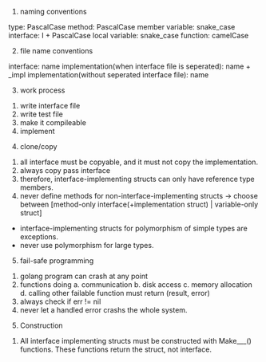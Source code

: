 1. naming conventions

type: PascalCase
method: PascalCase
member variable: snake_case
interface: I + PascalCase
local variable: snake_case
function: camelCase


2. file name conventions

interface: name
implementation(when interface file is seperated): name + _impl
implementation(without seperated interface file): name


3. work process

1) write interface file
2) write test file
3) make it compileable
4) implement


4. clone/copy

1) all interface must be copyable, and it must not copy the implementation.
2) always copy pass interface
3) therefore, interface-implementing structs can only have reference type members.
4) never define methods for non-interface-implementing structs -> choose between [method-only interface(+implementation struct) | variable-only struct]

* interface-implementing structs for polymorphism of simple types are exceptions.
* never use polymorphism for large types.

5. fail-safe programming

1) golang program can crash at any point
2) functions doing a. communication b. disk access c. memory allocation d. calling other failable function
must return (result, error)
3) always check if err != nil
4) never let a handled error crashs the whole system.

5. Construction

1) All interface implementing structs must be constructed with Make___() functions.
These functions return the struct, not interface.